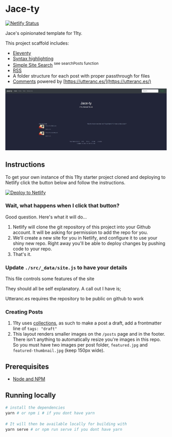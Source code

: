 # Jace-ty

[![Netlify Status](https://api.netlify.com/api/v1/badges/fc9177c3-21b0-4f2b-8ab4-2f46df6b77ae/deploy-status)](https://app.netlify.com/sites/jace-ty/deploys)

Jace's opinionated template for 11ty.

This project scaffold includes:

- [Eleventy](https://11ty.dev)
- [Syntax highlighting](https://github.com/jacebenson/jace-ty/blob/main/.eleventy.js#L21)
- [Simple Site Search](https://github.com/jacebenson/jace-ty/blob/main/src/_includes/base.njk) <sup>see searchPosts function</sup>
- [RSS](https://github.com/jacebenson/jace-ty/blob/main/.eleventy.js#L4)
- A folder structure for each post with proper passthrough for files
- [Comments](https://github.com/jacebenson/jace-ty/blob/main/src/_includes/layouts/post-single.njk#L56) powered by [https://utteranc.es/](https://utteranc.es/)

![Eleventy screenshot](./src/screenshot.jpg)


## Instructions

To get your own instance of this 11ty starter project cloned and deploying to Netlify click the button below and follow the instructions.

[![Deploy to Netlify](https://www.netlify.com/img/deploy/button.svg)](https://app.netlify.com/start/deploy?repository=https://github.com/jacebenson/jace-ty)

### Wait, what happens when I click that button?

Good question. Here's what it will do...

1. Netlify will clone the git repository of this project into your Github account. It will be asking for permission to add the repo for you.
2. We'll create a new site for you in Netlify, and configure it to use your shiny new repo. Right away you'll be able to deploy changes by pushing code to your repo.
3. That's it.

### Update `./src/_data/site.js` to have your details

This file controls some features of the site

They should all be self explanatory.  A call out I have is;

Utteranc.es requires the repository to be public on github to work

### Creating Posts

1. 11ty uses [collections](https://www.11ty.dev/docs/collections/), as such to make a post a draft, add a frontmatter line of `tags: "draft"`
2. This layout renders smaller images on the `/posts` page and in the footer.  There isn't anything to automatically resize you're images in this repo.  So you must have two images per post folder, `featured.jpg` and `featured-thumbnail.jpg` (keep 150px wide).  


## Prerequisites

- [Node and NPM](https://nodejs.org/)

## Running locally

```bash
# install the dependencies
yarn # or npm i # if you dont have yarn

# It will then be available locally for building with
yarn serve # or npm run serve if you dont have yarn
```